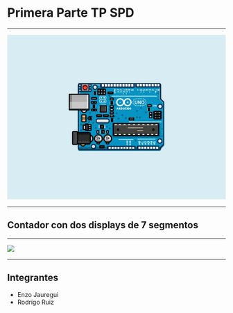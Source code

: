 #    Primera Parte TP SPD
---

![portada](Imagenes/imagen_para_portadamd.jpg)

---




##    Contador con dos displays de 7 segmentos


---

![](https://github.com/RodrigoERuiz/TP_SPD/blob/main/Imagenes/TP%20contador.pn)


---

##    Integrantes
* Enzo Jauregui
* Rodrigo Ruiz
